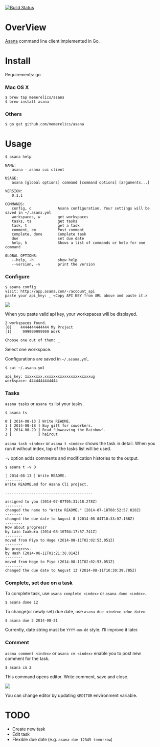 [![Build Status](https://travis-ci.org/memerelics/asana.svg?branch=master)](https://travis-ci.org/memerelics/asana)

OverView
=========================================

[Asana](https://asana.com/) command line client implemented in Go.


Install
=========================================

Requirements: go

### Mac OS X

    $ brew tap memerelics/asana
    $ brew install asana


### Others

    $ go get github.com/memerelics/asana


Usage
=========================================

    $ asana help

    NAME:
       asana - asana cui client
    
    USAGE:
       asana [global options] command [command options] [arguments...]
    
    VERSION:
       0.1.1
    
    COMMANDS:
       config, c            Asana configuration. Your settings will be saved in ~/.asana.yml
       workspaces, w        get workspaces
       tasks, ts            get tasks
       task, t              get a task
       comment, cm          Post comment
       complete, done       Complete task
       due                  set due date
       help, h              Shows a list of commands or help for one command
    
    GLOBAL OPTIONS:
       --help, -h           show help
       --version, -v        print the version


### Configure


    $ asana config
    visit: http://app.asana.com/-/account_api
    paste your api_key: _ <Copy API KEY from URL above and paste it.>

![](https://raw.githubusercontent.com/memerelics/asana/images/key.png)

When you paste valid api key, your workspaces will be displayed.

    2 workspaces found.
    [0]    4444444444444 My Project
    [1]     999999999999 Work
    
    Choose one out of them: _

Select one workspace.

Configurations are saved in `~/.asana.yml`.

    $ cat ~/.asana.yml
    
    api_key: 1xxxxxxx.xxxxxxxxxxxxxxxxxxxxxug
    workspace: 4444444444444


### Tasks

`asana tasks` or `asana ts` list your tasks.

    $ asana ts

    0 [ 2014-08-13 ] Write README.
    1 [ 2014-08-18 ] Buy gift for coworkers.
    2 [ 2014-08-29 ] Read "Unweaving the Rainbow".
    3 [            ] haircut

`asana task <index>` or `asana t <index>` shows the task in detail. When you run it without index, top of the tasks list will be used.

`-v` option adds comments and modification histories to the output.

    $ asana t -v 0

    [ 2014-08-13 ] Write README.
    --------
    Write README.md for Asana Cli project.

    ----------------------------------------

    assigned to you (2014-07-07T05:31:18.278Z)
    --------
    changed the name to "Write README." (2014-07-18T08:52:57.020Z)
    --------
    changed the due date to August 8 (2014-08-04T10:33:07.168Z)
    --------
    How about progress?
    by Lain Iwakura (2014-08-10T04:17:57.741Z)
    --------
    moved from Piyo to Hoge (2014-08-11T02:02:53.051Z)
    --------
    No progress.
    by Hash (2014-08-11T01:21:38.014Z)
    --------
    moved from Hoge to Piyo (2014-08-11T02:02:53.051Z)
    --------
    changed the due date to August 13 (2014-08-11T10:30:39.785Z)


### Complete, set due on a task

To complete task, use `asana complete <index>` or `asana done <index>`.

    $ asana done 12

To change(or newly set) due date, use `asana due <index> <due_date>`.

    $ asana due 5 2014-08-21

Currently, date string must be `YYYY-mm-dd` style. I'll improve it later.


### Comment

`asana comment <index>` or `asana cm <index>` enable you to post new comment for the task.

    $ asana cm 2

This command opens editor. Write comment, save and close.

![](https://raw.githubusercontent.com/memerelics/asana/images/cmt.png)

You can change editor by updating `$EDITOR` environment variable.


TODO
=========================================

* Create new task
* Edit task
* Flexible due date (e.g. `asana due 12345 tomorrow`)
